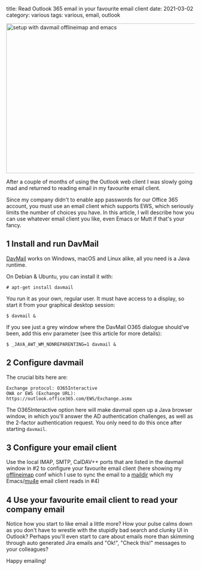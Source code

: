 title: Read Outlook 365 email in your favourite email client
date: 2021-03-02
category: various
tags: various, email, outlook

<a href="/graphics/2021/2020-04-17-read-stibodx-where-you-want..png">
  <img src="/graphics/2021/2020-04-17-read-stibodx-where-you-want..png"
    alt="setup with davmail offlineimap and emacs"
    class="centered"
    style="width: 845px; height: 400px;"
  />
</a>

After a couple of months of using the Outlook web client I was slowly
going mad and returned to reading email in my favourite email client.

Since my company didn't to enable app passwords for our Office 365
account, you must use an email client which supports EWS, which
seriously limits the number of choices you have. In this article, I
will describe how you can use whatever email client you like, even
Emacs or Mutt if that's your fancy.

## 1 Install and run DavMail

[DavMail](https://sourceforge.net/projects/davmail/) works on Windows,
macOS and Linux alike, all you need is a Java runtime.

On Debian & Ubuntu, you can install it with:
```text
# apt-get install davmail
```

You run it as your own, regular user. It must have access to a
display, so start it from your graphical desktop session:

```
$ davmail &
```

If you see just a grey window where the DavMail O365 dialogue
should've been, add this env parameter (see this article for more
details):

```text
$ _JAVA_AWT_WM_NONREPARENTING=1 davmail &
```

## 2 Configure davmail

The crucial bits here are:

```text
Exchange protocol: O365Interactive
OWA or EWS (Exchange URL): https://outlook.office365.com/EWS/Exchange.asmx
```

The O365Interactive option here will make davmail open up a Java
browser window, in which you'll answer the AD authentication
challenges, as well as the 2-factor authentication request. You only
need to do this once after starting `davmail`.

## 3 Configure your email client

Use the local IMAP, SMTP, CalDAV++ ports that are listed in the
davmail window in #2 to configure your favourite email client (here
showing my
[offlineimap](https://www.offlineimap.org/doc/offlineimap.html) conf
which I use to sync the email to a
[maildir](https://en.wikipedia.org/wiki/Maildir) which my
Emacs/[mu4e](https://www.djcbsoftware.nl/code/mu/mu4e.html) email
client reads in #4)

## 4 Use your favourite email client to read your company email

Notice how you start to like email a little more? How your pulse calms
down as you don't have to wrestle with the stupidly bad search and
clunky UI in Outlook? Perhaps you'll even start to care about emails
more than skimming through auto generated Jira emails and "Ok!",
"Check this!" messages to your colleagues?

Happy emailing!

